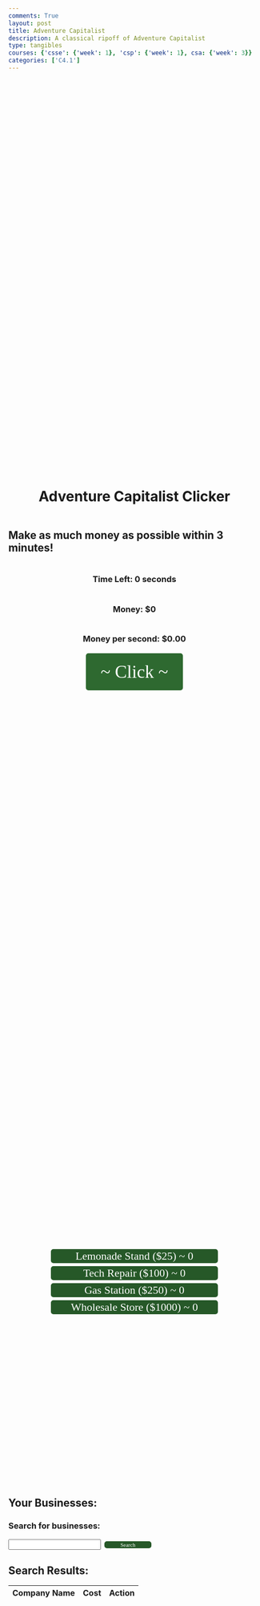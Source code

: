 ```yaml
---
comments: True
layout: post
title: Adventure Capitalist
description: A classical ripoff of Adventure Capitalist
type: tangibles
courses: {'csse': {'week': 1}, 'csp': {'week': 1}, csa: {'week': 3}}
categories: ['C4.1']
---
```

<style>
 @import url('https://fonts.googleapis.com/css?family=Jost');
      .click-button {
        background-color: #2e6930;
        font-family: 'Jost';
        font-size: 36px;
        width: 200px;
        height: 80px;
        color: #fefefe;
        border: 3px solid #ffffff;
        border-radius: 8px;
        transition: background-color 0.3s ease, color 0.3s ease;
        position: relative
      }
      .business {
        background-color: #265828;
        font-family: 'Jost';
        font-size: 22px;
        width: 340px;
        color: #fefefe;
        border: 3px solid #ffffff;
        border-radius: 8px;
        transition: background-color 0.3s ease, color 0.3s ease;
      }
    .search {
        background-color: #265828;
        font-family: 'Jost';
        font-size: 11px;
        width: 100px;
        color: #fefefe;
        border: 3px solid #ffffff;
        border-radius: 8px;
        transition: background-color 0.3s ease, color 0.3s ease;
      }
    .purchase-button {
        background-color: #265828;
        font-family: 'Jost';
        font-size: 10px;
        width: 100px;
        color: #fefefe;
        border: 3px solid #ffffff;
        border-radius: 8px;
        transition: background-color 0.2s ease, color 0.2s ease;
      }
    .businesses {
          display: flex;
          flex-direction: column;
          align-items: center;
          justify-content: center;
          height: 20vh; /* This makes the container take the full viewport height */
          position: relative
      }
      .money-container{
            display: flex;
          flex-direction: column;
          align-items: center;
          justify-content: center;
          height: 50vh; /* This makes the container take the full viewport height */
          position: relative
      }
</style>
<html lang="en">
<head>
    <meta charset="UTF-8">
    <meta name="viewport" content="width=device-width, initial-scale=1.0">
    <title>Adventure Capitalist Clicker Game</title>
    <link rel="stylesheet" href="styles.css">
</head>
<body>
    <div class="container">
        <div class="money-container">
            <h1>Adventure Capitalist Clicker</h1>
            <h2>Make as much money as possible within 3 minutes!</h2>
            <h3>Time Left: <span id="timer">0</span> seconds</h3>
            <h3>Money: $<span id="money">0</span></h3>
            <h3 id="money-per-second">Money per second: $0.00</h3>
            <button id="click-button" class = "click-button">~ Click ~</button>
        </div>
        <div class="businesses">
            <button id="business1" class="business">Lemonade Stand ($25) ~ 0</button>
            <button id="business2" class="business">Tech Repair ($100) ~ 0</button>
            <button id="business3" class="business">Gas Station ($250) ~ 0</button>
            <button id="business4" class="business">Wholesale Store ($1000) ~ 0</button>
        </div>
    <div id="player-businesses">
        <h2>Your Businesses:</h2>
        <ul id="player-business-list"></ul>
    </div>
            <!-- Business search input -->
    <h3><label for="search-input">Search for businesses:</label></h3>
    <input type="text" id="search-input">
    <button id="search-button" class = "search">Search</button>
    <!-- Display search results -->
    <div id="results">
        <h2>Search Results:</h2>
        <table id="business-table">
            <thead>
                <tr>
                    <th>Company Name</th>
                    <th>Cost</th>
                    <th>Action</th>
                </tr>
            </thead>
        <tbody id="business-list"></tbody>
    </table>
    </div>
    <!-- Display the player's businesses -->
    </div>
    <script src="script.js"></script>
</body>
</html>
<script>
// Helper function to set a cookie with a given name and value
let congrats = "Make as much money as you can";
let money = 0;
let playerBusinesses = [];
let business1Count = 0;
let business2Count = 0;
let business3Count = 0;
let business4Count = 0;
let businessesRevenue = 0;
let startTime = null;
let endTime = null;
let isGamePaused = false;
let highestScore = parseInt(getCookie("highestScore")) || 0;
const moneyDisplay = document.getElementById("money");
const clickButton = document.getElementById("click-button");
const business1Button = document.getElementById("business1");
const business2Button = document.getElementById("business2");
const business3Button = document.getElementById("business3");
const business4Button = document.getElementById("business4");
const timerDisplay = document.getElementById("timer");
const scoreDisplay = document.getElementById("score");
const businessDisplay = document.getElementById("player-business-list");
const searchInput = document.getElementById("search-input");
    const searchButton = document.getElementById("search-button");
    const businessList = document.getElementById("business-list");
    const businesses = [
        { name: "ABC Corporation", networth: 5000 },
        { name: "XYZ Industries", networth: 3000 },
        { name: "Alpha Inc.", networth: 1500 },
        { name: "Beta Corp.", networth: 8000 },
        { name: "Gamma Corp.", networth: 7000 },
        { name: "Delta Enterprises", networth: 6000 },
        { name: "Omega Ltd.", networth: 2000 },
        { name: "Sigma Co.", networth: 4000 },
        { name: "Zeta Holdings", networth: 9000 },
        { name: "Epsilon Ventures", networth: 2500 },
        { name: "Microsoft", networth: 10000},
        { name: "Apple", networth: 150000},
        { name: "Google", networth: 900000},
        { name: "Bob", networth: 99999999},
    ];
searchButton.addEventListener("click", function () {
    const searchTerm = searchInput.value.toLowerCase();
    // Clear previous results
    businessList.innerHTML = "";
    // Filter and sort businesses based on the search term
    const filteredBusinesses = businesses.filter(business => business.name.toLowerCase().includes(searchTerm));
    const sortedBusinesses = filteredBusinesses.sort((a, b) => b.networth - a.networth);
    // Display the top 10 businesses
    const top10Businesses = sortedBusinesses.slice(0, 10);
    top10Businesses.forEach(business => {
        const row = document.createElement("tr");
        row.innerHTML = `
            <td>${business.name}</td>
            <td>$${business.networth}</td>
            <td><button class="purchase-button" data-business-name="${business.name}" data-cost="${business.networth}">Purchase</button></td>
        `;
        businessList.appendChild(row);
    });
    // Add event listeners to the "Purchase" buttons
    const purchaseButtons = document.querySelectorAll(".purchase-button");
    purchaseButtons.forEach(button => {
        button.addEventListener("click", function () {
            const businessName = this.getAttribute("data-business-name");
            const cost = parseInt(this.getAttribute("data-cost"));
            purchaseBusiness(businessName, cost);
        });
    });
});
function updatePlayerBusinessesList() {
    const playerBusinessList = document.getElementById("player-business-list");
    playerBusinessList.innerHTML = "";
    playerBusinesses.forEach((business, index) => {
        const listItem = document.createElement("li");
        listItem.textContent = `Business ${index + 1}: ${business.name} (Revenue: $${business.revenue.toFixed(2)} per second)`;
        playerBusinessList.appendChild(listItem);
    });
}
    // Function to purchase a business
// Call the updatePlayerBusinessesList function whenever a business is purchased
function purchaseBusiness(businessName, cost) {
    if (money >= cost && !isGamePaused) {
        money -= cost;
        const revenue = cost / 10; // Each business generates 1/10 of its cost per second
        playerBusinesses.push({ name: businessName, revenue });
        updateMoneyDisplay();
        updatePlayerBusinessesList(); // Update the list when a business is purchased
        const make = cost/20;
        businessesRevenue += make;
    } else {
        alert("Not enough money to buy this business.");
    }
}
function setCookie(cname, cvalue, exdays) {
  const d = new Date();
  d.setTime(d.getTime() + (exdays * 24 * 60 * 60 * 1000));
  let expires = "expires="+d.toUTCString();
  document.cookie = cname + "=" + cvalue + ";" + expires + ";path=/";
}
function getCookie(cname) {
  let name = cname + "=";
  let ca = document.cookie.split(';');
  for(let i = 0; i < ca.length; i++) {
    let c = ca[i];
    while (c.charAt(0) == ' ') {
      c = c.substring(1);
    }
    if (c.indexOf(name) == 0) {
      return c.substring(name.length, c.length);
    }
  }
  return "";
}
function checkCookie() {
  let user = getCookie("username");
  if (user != "") {
    alert("Welcome back to Adventure Capitalist " + user);
  } else {
    user = prompt("Please enter your name:", "");
    if (user != "" && user != null) {
      setCookie("username", user, 365);
    }
  }
}
checkCookie();
clickButton.addEventListener("click", () => {
    if (!isGamePaused) {
        money += 1;
        updateMoneyDisplay();
        startTimer();
    }
});
business1Button.addEventListener("click", () => {
    if (money >= 25 && !isGamePaused) {
        money -= 25;
        business1Count += 1;
        updateMoneyDisplay();
    }
});
business2Button.addEventListener("click", () => {
    if (money >= 100 && !isGamePaused) {
        money -= 100;
        business2Count += 1;
        updateMoneyDisplay();
    }
});
business3Button.addEventListener("click", () => {
    if (money >= 250 && !isGamePaused) {
        money -= 250;
        business3Count += 1;
        updateMoneyDisplay();
    }
});
business4Button.addEventListener("click", () => {
    if (money >= 1000 && !isGamePaused) {
        money -= 1000;
        business4Count += 1;
        updateMoneyDisplay();
    }
});
function updateMoneyDisplay() {
    moneyDisplay.textContent = money;
    business1Button.textContent = `🍋 Lemonade Stand ($25) ~ ${business1Count}`;
    business2Button.textContent = `👨‍💻 Tech Repair ($100) ~ ${business2Count}`;
    business3Button.textContent = `⛽ Gas Station ($250) ~ ${business3Count}`;
    business4Button.textContent = `🏬 Wholesale Store ($1000) ~ ${business4Count}`;
}
function startTimer() {
    if (!startTime) {
        startTime = Date.now();
        endTime = startTime + 180000; // 3 minutes
        setInterval(updateTimer, 1000);
    }
}
function updateTimer() {
    if (startTime && !isGamePaused) {
        const currentTime = Date.now();
        const remainingTimeInSeconds = Math.max(0, Math.floor((endTime - currentTime) / 1000));
        timerDisplay.textContent = remainingTimeInSeconds;
        if (remainingTimeInSeconds <= 0) {
            gameOver();
        }
    }
}
function gameOver() {
    isGamePaused = true;
    const elapsedTimeInSeconds = Math.floor((endTime - startTime) / 1000);
    timerDisplay.textContent = "Time is up man! You have zero ";
    setCookie("playerScore", money, 365);
    if (money < highestScore) {
        alert("You didn't make it... Your balance was $" + money + "... but your high score is $" + highestScore);
    }
    if (money > highestScore) {
        highestScore = money;
        setCookie("highestScore", highestScore, 365);
        alert("Congratulations! Your bank was shocked as they looked at your account and saw $" + highestScore );
    }
}
// Add an interval for passive income from businesses
setInterval(() => {
    if (!isGamePaused) {
        money += business1Count * .5 + business2Count * 2.5 + business3Count * 7.5 + business4Count * 37.5 + businessesRevenue;
        updateMoneyDisplay();
    }
}, 250);
resetButton.addEventListener("click", () => {
    money = 0;
    startTime = null;
    endTime = null;
    let business1Count = 0;
    let business2Count = 0;
    let business3Count = 0;
    let business4Count = 0;
    isGamePaused = false;
    updateMoneyDisplay();
    timerDisplay.textContent = "180";
});
const moneyPerSecondDisplay = document.getElementById("money-per-second");
setInterval(updateMoneyPerSecondDisplay, 250);
function updateMoneyPerSecondDisplay() {
    if (!isGamePaused) {
        const currentTime = Date.now();
        const elapsedTimeInSeconds = (currentTime - startTime) / 1000;
        const moneyPerSecond = (money / elapsedTimeInSeconds).toFixed(2);
        moneyPerSecondDisplay.textContent = `Money per second: $${moneyPerSecond}`;
    }
};
</script>